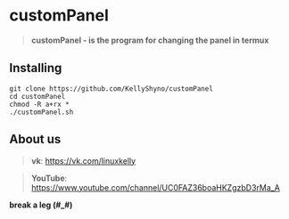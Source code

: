 # customPanel

> **customPanel - is the program for changing the panel in termux**

## Installing

```
git clone https://github.com/KellyShyno/customPanel
cd customPanel
chmod -R a+rx *
./customPanel.sh
```

## About us

> **vk**: <https://vk.com/linuxkelly>

> **YouTube**: <https://www.youtube.com/channel/UC0FAZ36boaHKZgzbD3rMa_A>

**break a leg (#_#)**
